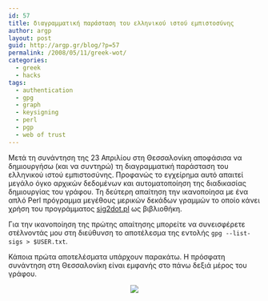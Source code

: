 ```yaml
---
id: 57
title: διαγραμματική παράσταση του ελληνικού ιστού εμπιστοσύνης
author: argp
layout: post
guid: http://argp.gr/blog/?p=57
permalink: /2008/05/11/greek-wot/
categories:
  - greek
  - hacks
tags:
  - authentication
  - gpg
  - graph
  - keysigning
  - perl
  - pgp
  - web of trust
---
```

Μετά τη συνάντηση της 23 Απριλίου στη Θεσσαλονίκη αποφάσισα να δημιουργήσω (και να συντηρώ) τη διαγραμματική παράσταση του ελληνικού ιστού εμπιστοσύνης. Προφανώς το εγχείρημα αυτό απαιτεί μεγάλο όγκο αρχικών δεδομένων και αυτοματοποίηση της διαδικασίας δημιουργίας του γράφου. Τη δεύτερη απαίτηση την ικανοποίησα με ένα απλό Perl πρόγραμμα μεγέθους μερικών δεκάδων γραμμών το οποίο κάνει χρήση του προγράμματος [sig2dot.pl][1] ως βιβλιοθήκη.

Για την ικανοποίηση της πρώτης απαίτησης μπορείτε να συνεισφέρετε στέλνοντάς μου στη διεύθυνση <argp at domain cs.tcd.ie> το αποτέλεσμα της εντολής `gpg --list-sigs > $USER.txt`.

Κάποια πρώτα αποτελέσματα υπάρχουν παρακάτω. Η πρόσφατη συνάντηση στη Θεσσαλονίκη είναι εμφανής στο πάνω δεξιά μέρος του γράφου.

<center>
  <a href="http://members.hellug.gr/argp/110508.jpg"><img src="http://members.hellug.gr/argp/110508-small.jpg" /></a>
</center>

 [1]: http://www.chaosreigns.com/code/sig2dot/